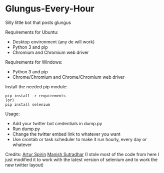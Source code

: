 # Glungus-Every-Hour

Silly little bot that posts glungus

Requirements for Ubuntu:
- Desktop environment (any de will work)
- Python 3 and pip
- Chromium and Chromium web driver

Requirements for Windows:
- Python 3 and pip
- Chrome/Chromium and Chrome/Chromium web driver

Install the needed pip module:
```
pip install -r requirements
(or)
pip install selenium
```


Usage:
- Add your twitter bot credentials in dump.py
- Run dump.py
- Change the twitter embed link to whatever you want
- Use crontab or task scheduler to make it run hourly, every day or whatever


Credits:
[Artur Spirin](https://www.youtube.com/watch?v=s9m6h1bLVIo)
[Manish Sutradhar](https://replit.com/@ManishSutradhar/Twitter-bot?v=1#main.py) (I stole most of the code from here I just modified it to work with the latest version of selenium and to work the new twitter layout)
